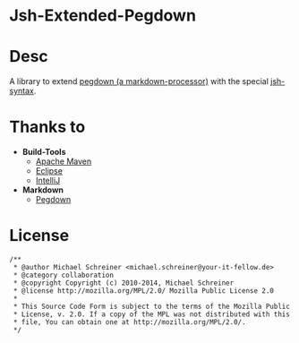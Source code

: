 Jsh-Extended-Pegdown
=====================

# Desc
A library to extend [pegdown (a markdown-processor)](https://github.com/sirthias/pegdown) with the special [jsh-syntax](https://github.com/das-praktische-schreinerlein/your-markdown-fellow).

# Thanks to
- **Build-Tools**
    - [Apache Maven](https://github.com/apache/maven)
    - [Eclipse](http://eclipse.org/)
    - [IntelliJ](https://www.jetbrains.com/idea/)
- **Markdown**
    - [Pegdown](https://github.com/sirthias/pegdown)

# License
    /**
     * @author Michael Schreiner <michael.schreiner@your-it-fellow.de>
     * @category collaboration
     * @copyright Copyright (c) 2010-2014, Michael Schreiner
     * @license http://mozilla.org/MPL/2.0/ Mozilla Public License 2.0
     *
     * This Source Code Form is subject to the terms of the Mozilla Public
     * License, v. 2.0. If a copy of the MPL was not distributed with this
     * file, You can obtain one at http://mozilla.org/MPL/2.0/.
     */
